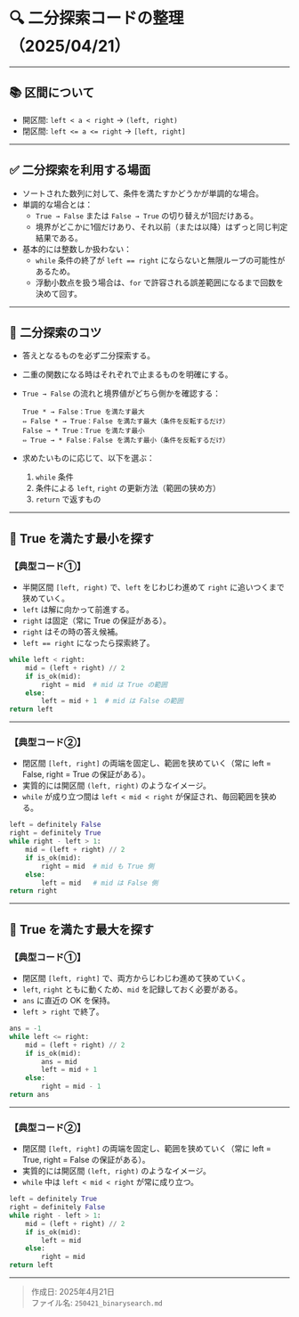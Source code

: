 
# 🔍 二分探索コードの整理（2025/04/21）

---

## 📚 区間について

- 開区間: `left < a < right` → `(left, right)`
- 閉区間: `left <= a <= right` → `[left, right]`

---

## ✅ 二分探索を利用する場面

- ソートされた数列に対して、条件を満たすかどうかが単調的な場合。
- 単調的な場合とは：
  - `True → False` または `False → True` の切り替えが1回だけある。
  - 境界がどこかに1個だけあり、それ以前（または以降）はずっと同じ判定結果である。
- 基本的には整数しか扱わない：
  - `while` 条件の終了が `left == right` にならないと無限ループの可能性があるため。
  - 浮動小数点を扱う場合は、`for` で許容される誤差範囲になるまで回数を決めて回す。

---

## 🎯 二分探索のコツ

- 答えとなるものを必ず二分探索する。
- 二重の関数になる時はそれぞれで止まるものを明確にする。
- `True → False` の流れと境界値がどちら側かを確認する：

  ```
  True * → False：True を満たす最大
  ⇔ False * → True：False を満たす最大（条件を反転するだけ）
  False → * True：True を満たす最小
  ⇔ True → * False：False を満たす最小（条件を反転するだけ）
  ```

- 求めたいものに応じて、以下を選ぶ：
  1. `while` 条件
  2. 条件による `left`, `right` の更新方法（範囲の狭め方）
  3. `return` で返すもの

---

## 🔽 True を満たす最小を探す

### 【典型コード①】

- 半開区間 `[left, right)` で、`left` をじわじわ進めて `right` に追いつくまで狭めていく。
- `left` は解に向かって前進する。
- `right` は固定（常に True の保証がある）。
- `right` はその時の答え候補。
- `left == right` になったら探索終了。

```python
while left < right:
    mid = (left + right) // 2
    if is_ok(mid):
        right = mid  # mid は True の範囲
    else:
        left = mid + 1  # mid は False の範囲
return left
```

---

### 【典型コード②】

- 閉区間 `[left, right]` の両端を固定し、範囲を狭めていく（常に left = False, right = True の保証がある）。
- 実質的には開区間 `(left, right)` のようなイメージ。
- `while` が成り立つ間は `left < mid < right` が保証され、毎回範囲を狭める。

```python
left = definitely False
right = definitely True
while right - left > 1:
    mid = (left + right) // 2
    if is_ok(mid):
        right = mid  # mid も True 側
    else:
        left = mid   # mid は False 側
return right
```

---

## 🔼 True を満たす最大を探す

### 【典型コード①】

- 閉区間 `[left, right]` で、両方からじわじわ進めて狭めていく。
- `left`, `right` ともに動くため、`mid` を記録しておく必要がある。
- `ans` に直近の OK を保持。
- `left > right` で終了。

```python
ans = -1
while left <= right:
    mid = (left + right) // 2
    if is_ok(mid):
        ans = mid
        left = mid + 1
    else:
        right = mid - 1
return ans
```

---

### 【典型コード②】

- 閉区間 `[left, right]` の両端を固定し、範囲を狭めていく（常に left = True, right = False の保証がある）。
- 実質的には開区間 `(left, right)` のようなイメージ。
- `while` 中は `left < mid < right` が常に成り立つ。

```python
left = definitely True
right = definitely False
while right - left > 1:
    mid = (left + right) // 2
    if is_ok(mid):
        left = mid
    else:
        right = mid
return left
```

---

> 作成日: 2025年4月21日  
> ファイル名: `250421_binarysearch.md`
